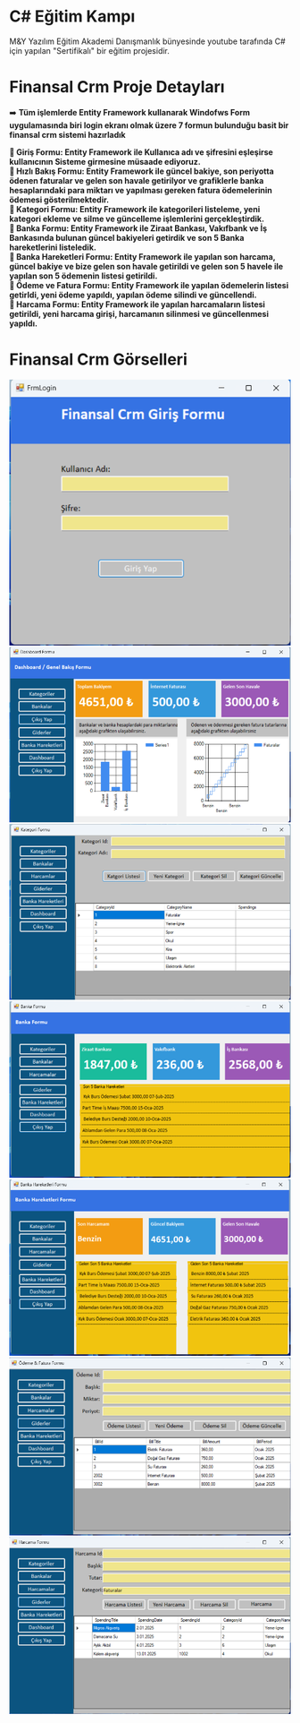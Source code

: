 # C# Eğitim Kampı

M&Y Yazılım Eğitim Akademi Danışmanlık bünyesinde youtube tarafında C# için yapılan "Sertifikalı" bir eğitim projesidir.

# Finansal Crm Proje Detayları
➡️ <b> Tüm işlemlerde Entity Framework kullanarak Windofws Form uygulamasında biri login ekranı olmak üzere 7 formun bulunduğu basit bir finansal crm sistemi hazırladık<br>

📍 <b> Giriş Formu: </b> Entity Framework ile Kullanıca adı ve şifresini eşleşirse kullanıcının Sisteme girmesine müsaade ediyoruz.
<br />
📍 <b> Hızlı Bakış Formu: </b> Entity Framework ile güncel bakiye, son periyotta ödenen faturalar ve gelen son havale getirilyor ve grafiklerle banka hesaplarındaki para miktarı ve yapılması gereken fatura ödemelerinin ödemesi gösterilmektedir.
<br />
📍 <b> Kategori Formu: </b> Entity Framework ile kategorileri listeleme, yeni kategori ekleme ve silme ve güncelleme işlemlerini gerçekleştirdik.
<br />
📍 <b> Banka Formu: </b> Entity Framework ile Ziraat Bankası, Vakıfbank ve İş Bankasında bulunan güncel bakiyeleri getirdik ve son 5 Banka hareketlerini listeledik.
<br />
📍 <b> Banka Hareketleri Formu: </b> Entity Framework ile yapılan son harcama, güncel bakiye ve bize gelen son havale getirildi ve gelen son 5 havele ile yapılan son 5 ödemenin listesi getirildi.
<br />
📍 <b> Ödeme ve Fatura Formu: </b> Entity Framework ile yapılan ödemelerin listesi getirldi, yeni ödeme yapıldı, yapılan ödeme silindi ve güncellendi.
<br />
📍 <b> Harcama Formu: </b> Entity Framework ile yapılan harcamaların listesi getirildi, yeni harcama girişi, harcamanın silinmesi ve güncellenmesi yapıldı.
<br />

# Finansal Crm Görselleri

![frmLogin](https://github.com/hasan-bozkus/FinancalCrm/blob/master/FinancalCrm/Assets/Ekran%20g%C3%B6r%C3%BCnt%C3%BCs%C3%BC%202025-01-14%20105241.png)
![frmDashboard](https://github.com/hasan-bozkus/FinancalCrm/blob/master/FinancalCrm/Assets/Ekran%20g%C3%B6r%C3%BCnt%C3%BCs%C3%BC%202025-01-14%20105328.png)
![frmCategory](https://github.com/hasan-bozkus/FinancalCrm/blob/master/FinancalCrm/Assets/Ekran%20g%C3%B6r%C3%BCnt%C3%BCs%C3%BC%202025-01-14%20105938.png)
![frmBank](https://github.com/hasan-bozkus/FinancalCrm/blob/master/FinancalCrm/Assets/Ekran%20g%C3%B6r%C3%BCnt%C3%BCs%C3%BC%202025-01-14%20105348.png)
![frmBankProcess](https://github.com/hasan-bozkus/FinancalCrm/blob/master/FinancalCrm/Assets/Ekran%20g%C3%B6r%C3%BCnt%C3%BCs%C3%BC%202025-01-14%20105519.png)
![frmBilling](https://github.com/hasan-bozkus/FinancalCrm/blob/master/FinancalCrm/Assets/Ekran%20g%C3%B6r%C3%BCnt%C3%BCs%C3%BC%202025-01-14%20105438.png)
![frmSpending](https://github.com/hasan-bozkus/FinancalCrm/blob/master/FinancalCrm/Assets/Ekran%20g%C3%B6r%C3%BCnt%C3%BCs%C3%BC%202025-01-14%20105414.png)

